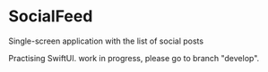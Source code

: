 # SocialFeed
Single-screen application with the list of social posts

Practising SwiftUI.
work in progress, please go to branch "develop".


